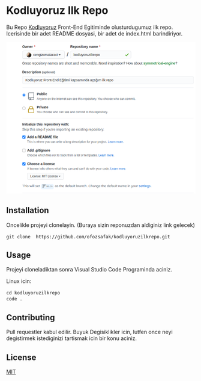 # Kodluyoruz Ilk Repo
Bu Repo [Kodluyoruz](https://kodluyoruz.org/tr/kodluyoruz/) Front-End Egitiminde olusturdugumuz ilk repo. Icerisinde bir adet README dosyasi, bir adet de index.html barindiriyor.

![github](https://raw.githubusercontent.com/Kodluyoruz/taskforce/main/git/odev1/figures/github.png)

## Installation
Oncelikle projeyi clonelayin. (Buraya sizin reponuzdan aldiginiz link gelecek)
``` 
git clone  https://github.com/ofozsafak/kodluyoruzilkrepo.git
```
## Usage
Projeyi cloneladiktan sonra Visual Studio Code Programinda aciniz.

Linux icin:
```
cd kodluyoruzilkrepo
code . 
```

## Contributing
Pull requestler kabul edilir. Buyuk Degisiklikler icin, lutfen once neyi degistirmek istediginizi tartismak icin bir konu aciniz.

## License

[MIT](https://choosealicense.com/licenses/mit/)
